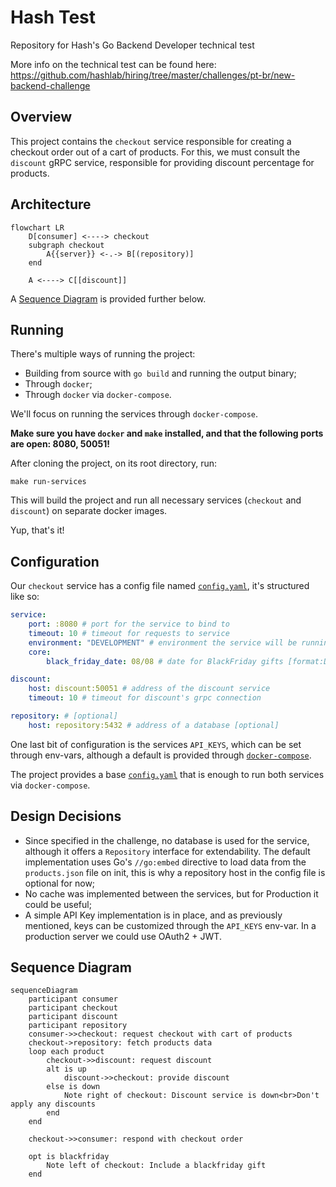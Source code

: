 # Hash Test

Repository for Hash's Go Backend Developer technical test

More info on the technical test can be found here: https://github.com/hashlab/hiring/tree/master/challenges/pt-br/new-backend-challenge

## Overview

This project contains the `checkout` service responsible for creating a checkout order out of a cart of products. For this, we must consult the `discount` gRPC service, responsible for providing discount percentage for products.

## Architecture

```mermaid
flowchart LR
    D[consumer] <----> checkout
    subgraph checkout
        A{{server}} <-.-> B[(repository)]
    end
    
    A <----> C[[discount]]
```

A [Sequence Diagram](#sequence-diagram) is provided further below.

## Running 

There's multiple ways of running the project:
- Building from source with `go build` and running the output binary;
- Through `docker`;
- Through `docker` via `docker-compose`.
  
We'll focus on running the services through `docker-compose`.

**Make sure you have `docker` and `make` installed, and that the following ports are open: 8080, 50051!**

After cloning the project, on its root directory, run:
```
make run-services
```

This will build the project and run all necessary services (`checkout` and `discount`) on separate docker images.

Yup, that's it!

## Configuration

Our `checkout` service has a config file named [`config.yaml`](config.yaml), it's structured like so:
```yaml
service:
    port: :8080 # port for the service to bind to
    timeout: 10 # timeout for requests to service
    environment: "DEVELOPMENT" # environment the service will be running [enum:DEVELOPMENT, STAGING, PRODUCTION]
    core:
        black_friday_date: 08/08 # date for BlackFriday gifts [format:DD/MM]

discount:
    host: discount:50051 # address of the discount service
    timeout: 10 # timeout for discount's grpc connection

repository: # [optional]
    host: repository:5432 # address of a database [optional]

```

One last bit of configuration is the services `API_KEYS`, which can be set through env-vars, although a default is provided through [`docker-compose`](docker-compose.yml).

The project provides a base [`config.yaml`](config.yaml) that is enough to run both services via `docker-compose`.

## Design Decisions

- Since specified in the challenge, no database is used for the service, although it offers a `Repository` interface for extendability. The default implementation uses Go's `//go:embed` directive to load data from the `products.json` file on init, this is why a repository host in the config file is optional for now;
- No cache was implemented between the services, but for Production it could be useful;
- A simple API Key implementation is in place, and as previously mentioned, keys can be customized through the `API_KEYS` env-var. In a production server we could use OAuth2 + JWT.

## Sequence Diagram

```mermaid
sequenceDiagram
    participant consumer
    participant checkout
    participant discount
    participant repository
    consumer->>checkout: request checkout with cart of products
    checkout->repository: fetch products data
    loop each product
        checkout->>discount: request discount
        alt is up
            discount->>checkout: provide discount
        else is down
            Note right of checkout: Discount service is down<br>Don't apply any discounts
        end
    end

    checkout->>consumer: respond with checkout order

    opt is blackfriday
        Note left of checkout: Include a blackfriday gift  
    end
```
